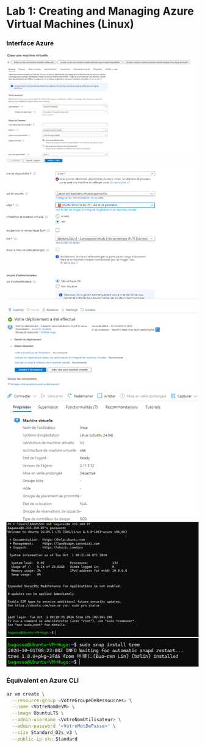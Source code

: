 # Lab 1: Creating and Managing Azure Virtual Machines (Linux)

### Interface Azure

![Image 1](./2.png)
![Image 2](./3.png)
![Image 3](./4.png)
![Image 1](./1.png)
![Image 2](./5.png)
![Image 3](./6.png)

### Équivalent en Azure CLI

```bash
az vm create \
  --resource-group <VotreGroupeDeRessources> \
  --name <VotreNomDeVM> \
  --image UbuntuLTS \
  --admin-username <VotreNomUtilisateur> \
  --admin-password '<VotreMotDePasse>' \
  --size Standard_D2s_v3 \
  --public-ip-sku Standard
